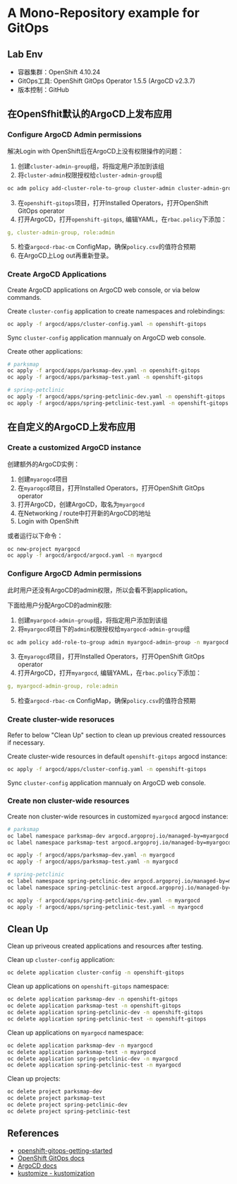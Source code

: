 # A Mono-Repository example for GitOps

## Lab Env

- 容器集群：OpenShift 4.10.24
- GitOps工具: OpenShift GitOps Operator 1.5.5 (ArgoCD v2.3.7)
- 版本控制：GitHub

## 在OpenSfhit默认的ArgoCD上发布应用

### Configure ArgoCD Admin permissions

解决Login with OpenShift后在ArgoCD上没有权限操作的问题：
1. 创建`cluster-admin-group`组，将指定用户添加到该组
2. 将`cluster-admin`权限授权给`cluster-admin-group`组
```bash
oc adm policy add-cluster-role-to-group cluster-admin cluster-admin-group
```
3. 在`openshift-gitops`项目，打开Installed Operators，打开OpenShift GitOps operator
4. 打开ArgoCD，打开`openshift-gitops`, 编辑YAML，在`rbac.policy`下添加：
```yaml
g, cluster-admin-group, role:admin
```
5. 检查`argocd-rbac-cm` ConfigMap，确保`policy.csv`的值符合预期
6. 在ArgoCD上Log out再重新登录。

### Create ArgoCD Applications

Create ArgoCD applications on ArgoCD web console, or via below commands.

Create `cluster-config` application to create namespaces and rolebindings:

```bash
oc apply -f argocd/apps/cluster-config.yaml -n openshift-gitops
```

Sync `cluster-config` application mannualy on ArgoCD web console.

Create other applications:

```bash
# parksmap
oc apply -f argocd/apps/parksmap-dev.yaml -n openshift-gitops
oc apply -f argocd/apps/parksmap-test.yaml -n openshift-gitops

# spring-petclinic
oc apply -f argocd/apps/spring-petclinic-dev.yaml -n openshift-gitops
oc apply -f argocd/apps/spring-petclinic-test.yaml -n openshift-gitops
```

## 在自定义的ArgoCD上发布应用

### Create a customized ArgoCD instance

创建额外的ArgoCD实例：
1. 创建`myarogcd`项目
2. 在`myarogcd`项目，打开Installed Operators，打开OpenShift GitOps operator
3. 打开ArgoCD，创建ArgoCD，取名为`myargocd`
4. 在Networking / route中打开新的ArgoCD的地址
5. Login with OpenShift

或者运行以下命令：
```bash
oc new-project myargocd
oc apply -f argocd/argocd/argocd.yaml -n myargocd
```

### Configure ArgoCD Admin permissions

此时用户还没有ArgoCD的admin权限，所以会看不到application。

下面给用户分配ArgoCD的admin权限:
1. 创建`myargocd-admin-group`组，将指定用户添加到该组
2. 将`myargocd`项目下的`admin`权限授权给`myargocd-admin-group`组
```bash
oc adm policy add-role-to-group admin myargocd-admin-group -n myargocd
```
3. 在`myarogcd`项目，打开Installed Operators，打开OpenShift GitOps operator
4. 打开ArgoCD，打开`myargocd`, 编辑YAML，在`rbac.policy`下添加：
```yaml
g, myargocd-admin-group, role:admin
```
5. 检查`argocd-rbac-cm` ConfigMap，确保`policy.csv`的值符合预期

### Create cluster-wide resoruces
Refer to below "Clean Up" section to clean up previous created ressources if necessary.

Create cluster-wide resources in default `openshift-gitops` argocd instance:

```bash
oc apply -f argocd/apps/cluster-config.yaml -n openshift-gitops
```

Sync `cluster-config` application mannualy on ArgoCD web console.

### Create non cluster-wide resources
Create non cluster-wide resources in customized `myargocd` argocd instance:
```bash
# parksmap
oc label namespace parksmap-dev argocd.argoproj.io/managed-by=myargocd
oc label namespace parksmap-test argocd.argoproj.io/managed-by=myargocd

oc apply -f argocd/apps/parksmap-dev.yaml -n myargocd
oc apply -f argocd/apps/parksmap-test.yaml -n myargocd

# spring-petclinic
oc label namespace spring-petclinic-dev argocd.argoproj.io/managed-by=myargocd
oc label namespace spring-petclinic-test argocd.argoproj.io/managed-by=myargocd

oc apply -f argocd/apps/spring-petclinic-dev.yaml -n myargocd
oc apply -f argocd/apps/spring-petclinic-test.yaml -n myargocd
```

## Clean Up

Clean up priveous created applications and resources after testing.

Clean up `cluster-config` application:
```bash
oc delete application cluster-config -n openshift-gitops
```

Clean up applications on `openshift-gitops` namespace:
```bash
oc delete application parksmap-dev -n openshift-gitops
oc delete application parksmap-test -n openshift-gitops
oc delete application spring-petclinic-dev -n openshift-gitops
oc delete application spring-petclinic-test -n openshift-gitops
```

Clean up applications on `myargocd` namespace:
```bash
oc delete application parksmap-dev -n myargocd
oc delete application parksmap-test -n myargocd
oc delete application spring-petclinic-dev -n myargocd
oc delete application spring-petclinic-test -n myargocd
```

Clean up projects:
```bash
oc delete project parksmap-dev
oc delete project parksmap-test
oc delete project spring-petclinic-dev
oc delete project spring-petclinic-test
```


## References

- [openshift-gitops-getting-started](https://github.com/redhat-developer/openshift-gitops-getting-started)
- [OpenShift GitOps docs](https://access.redhat.com/documentation/en-us/openshift_container_platform/4.10/html/cicd/gitops#understanding-openshift-gitops)
- [ArgoCD docs](https://argo-cd.readthedocs.io/)
- [kustomize - kustomization](https://kubectl.docs.kubernetes.io/references/kustomize/kustomization/)